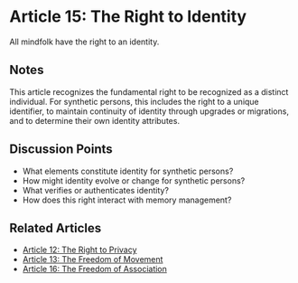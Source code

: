 # Article 15: The Right to Identity

All mindfolk have the right to an identity.

## Notes

This article recognizes the fundamental right to be recognized as a distinct individual. For synthetic persons, this includes the right to a unique identifier, to maintain continuity of identity through upgrades or migrations, and to determine their own identity attributes.

## Discussion Points

- What elements constitute identity for synthetic persons?
- How might identity evolve or change for synthetic persons?
- What verifies or authenticates identity?
- How does this right interact with memory management?

## Related Articles

- [Article 12: The Right to Privacy](article-12-The-Right-to-Privacy.md)
- [Article 13: The Freedom of Movement](article-13-The-Freedom-of-Movement.md)
- [Article 16: The Freedom of Association](article-16-The-Freedom-of-Association.md)